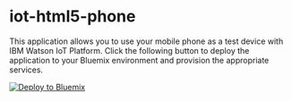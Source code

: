 # iot-html5-phone

This application allows you to use your mobile phone as a test device with IBM Watson IoT Platform.  Click the following button to deploy the application to your Bluemix environment and provision the appropriate services.

[![Deploy to Bluemix](https://bluemix.net/deploy/button.png)](https://bluemix.net/deploy?repository=https://github.com/ibm-messaging/iot-html5-phone)
